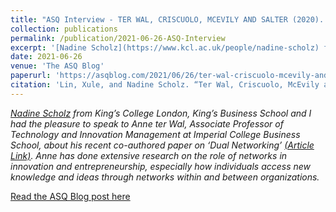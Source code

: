 ```yaml
---
title: "ASQ Interview - TER WAL, CRISCUOLO, MCEVILY AND SALTER (2020). DUAL NETWORKING: HOW COLLABORATORS NETWORK IN THEIR QUEST FOR INNOVATION"
collection: publications
permalink: /publication/2021-06-26-ASQ-Interview
excerpt: '[Nadine Scholz](https://www.kcl.ac.uk/people/nadine-scholz) from King’s College London, King’s Business School and I interviewed Anne ter Wal, Associate Professor of Technology and Innovation Management at Imperial College Business School, about his recent co-authored paper on 'Dual Networking'.'
date: 2021-06-26
venue: 'The ASQ Blog'
paperurl: 'https://asqblog.com/2021/06/26/ter-wal-criscuolo-mcevily-and-salter-2020-dual-networking-how-collaborators-network-in-their-quest-for-innovation/'
citation: 'Lin, Xule, and Nadine Scholz. “Ter Wal, Criscuolo, McEvily and Salter (2020). Dual Networking: How Collaborators Network in Their Quest for Innovation.” _The ASQ Blog_ (blog), June 26, 2021. [https://asqblog.com/2021/06/26/ter-wal-criscuolo-mcevily-and-salter-2020-dual-networking-how-collaborators-network-in-their-quest-for-innovation/](https://asqblog.com/2021/06/26/ter-wal-criscuolo-mcevily-and-salter-2020-dual-networking-how-collaborators-network-in-their-quest-for-innovation/).'
---
```


_[Nadine Scholz](https://www.kcl.ac.uk/people/nadine-scholz) from King’s College London, King’s Business School and I had the pleasure to speak to Anne ter Wal, Associate Professor of Technology and Innovation Management at Imperial College Business School, about his recent co-authored paper on ‘Dual Networking’ [(Article Link)](https://doi.org/10.1177/0001839219893691). Anne has done extensive research on the role of networks in innovation and entrepreneurship, especially how individuals access new knowledge and ideas through networks within and between organizations._

[Read the ASQ Blog post here](https://asqblog.com/2021/06/26/ter-wal-criscuolo-mcevily-and-salter-2020-dual-networking-how-collaborators-network-in-their-quest-for-innovation/)
